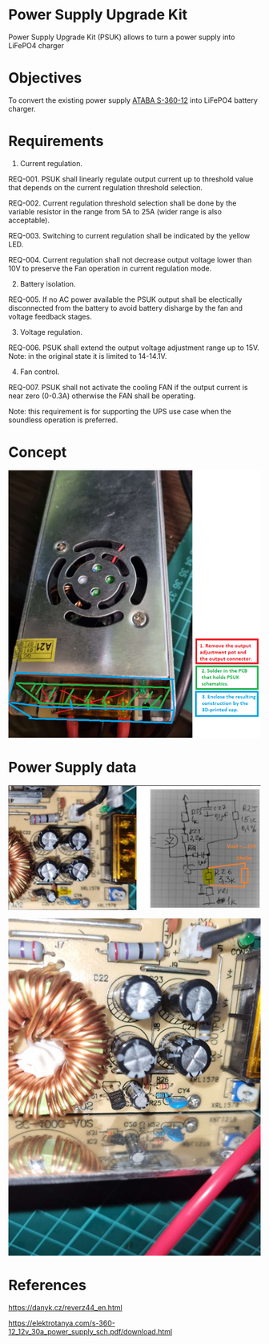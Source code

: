 # Power Supply Upgrade Kit

Power Supply Upgrade Kit (PSUK) allows to turn a power supply into LiFePO4 charger

# Objectives

To convert the existing power supply [ATABA S-360-12](https://prom.ua/ua/p1276775685-impulsnyj-blok-pitaniya.html) into LiFePO4 battery charger.


# Requirements

1. Current regulation.

REQ-001. PSUK shall linearly regulate output current up to threshold value that depends on the current regulation threshold selection.

REQ-002. Current regulation threshold selection shall be done by the variable resistor in the range from 5A to 25A (wider range is also acceptable).

REQ-003. Switching to current regulation shall be indicated by the yellow LED.

REQ-004. Current regulation shall not decrease output voltage lower than 10V to preserve the Fan operation in current regulation mode.

2. Battery isolation.

REQ-005. If no AC power available the PSUK output shall be electically disconnected from the battery to avoid battery disharge by the fan and voltage feedback stages.

3. Voltage regulation.

REQ-006. PSUK shall extend the output voltage adjustment range up to 15V. Note: in the original state it is limited to 14-14.1V.

4. Fan control.

REQ-007. PSUK shall not activate the cooling FAN if the output current is near zero (0-0.3A) otherwise the FAN shall be operating.

Note: this requirement is for supporting the UPS use case when the soundless operation is preferred.

# Concept

![PSUK concept](/doc/images/rework_concept.png)

# Power Supply data

![FB schematics reverse engineering](/doc/images/fb_sch.png)

![FB schematics reverse engineering](/doc/images/fb_sch2.png)

# References

https://danyk.cz/reverz44_en.html

https://elektrotanya.com/s-360-12_12v_30a_power_supply_sch.pdf/download.html
